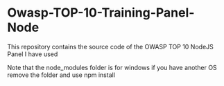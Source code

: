 # Owasp-TOP-10-Training-Panel-Node
This repository contains the source code of the OWASP TOP 10 NodeJS Panel I have used

Note that the node_modules folder is for windows if you have another OS remove the folder and use npm install
